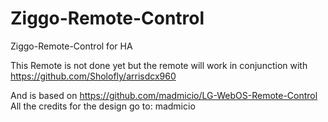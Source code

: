 # Ziggo-Remote-Control
Ziggo-Remote-Control for HA

This Remote is not done yet
but the remote will work in conjunction with
https://github.com/Sholofly/arrisdcx960

And is based on
https://github.com/madmicio/LG-WebOS-Remote-Control
All the credits for the design go to: madmicio
